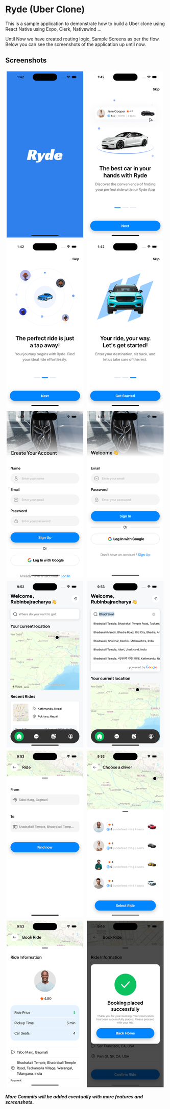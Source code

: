 # Ryde (Uber Clone)

This is a sample application to demonstrate how to build a Uber clone using React Native using Expo, Clerk, Nativewind ...

Until Now we have created routing logic, Sample Screens as per the flow. Below you can see the screenshots of the application up until now.

## Screenshots

<p>
<img src="./screenshots/1.png" width="240" style="padding: 4px" /> 
<img src="./screenshots/2.png" width="240" style="padding: 4px"/> 
<img src="./screenshots/3.png" width="240" style="padding: 4px"/> 
<img src="./screenshots/4.png" width="240" style="padding: 4px"/> 
<img src="./screenshots/5.png" width="240" style="padding: 4px"/> 
<img src="./screenshots/6.png" width="240" style="padding: 4px"/> 
<img src="./screenshots/7.png" width="240" style="padding: 4px"/> 
<img src="./screenshots/8.png" width="240" style="padding: 4px"/> 
<img src="./screenshots/9.png" width="240" style="padding: 4px"/> 
<img src="./screenshots/10.png" width="240" style="padding: 4px"/> 
<img src="./screenshots/11.png" width="240" style="padding: 4px"/> 
<img src="./screenshots/12.png" width="240" style="padding: 4px"/> 
</p>

**_More Commits will be added eventually with more features and screenshots._**
